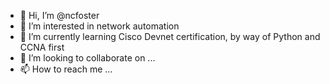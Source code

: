 - 👋 Hi, I’m @ncfoster
- 👀 I’m interested in network automation
- 🌱 I’m currently learning Cisco Devnet certification, by way of Python and CCNA first
- 💞️ I’m looking to collaborate on ...
- 📫 How to reach me ...

<!---
ncfoster/ncfoster is a ✨ special ✨ repository because its `README.md` (this file) appears on your GitHub profile.
You can click the Preview link to take a look at your changes.
--->
